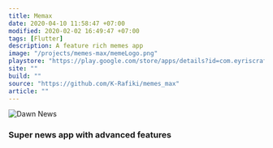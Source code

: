 ```yaml
---
title: Memax
date: 2020-04-10 11:58:47 +07:00
modified: 2020-02-02 16:49:47 +07:00
tags: [Flutter]
description: A feature rich memes app
image: "/projects/memes-max/memeLogo.png"
playstore: "https://play.google.com/store/apps/details?id=com.eyriscrafts.memesmax"
site: ""
build: ""
source: "https://github.com/K-Rafiki/memes_max"
article: ""
---
```



<!-- <img src="/apa-itu-shell/shell_evolution.png" alt="Dawn News"> -->
<img src="/projects/advanced-news-app/logo.png" alt="Dawn News">


<h3>Super news app with advanced features</h3>
